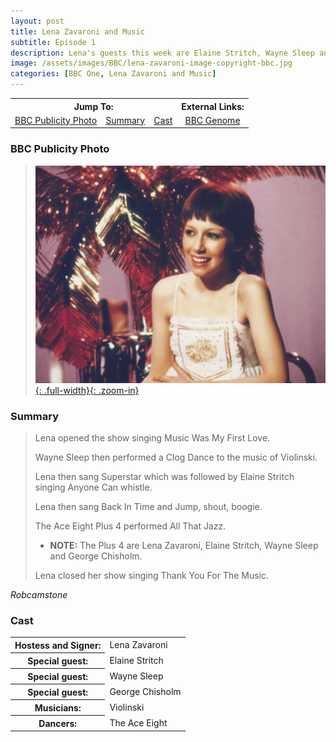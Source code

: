 ```yaml
---
layout: post
title: Lena Zavaroni and Music
subtitle: Episode 1
description: Lena's guests this week are Elaine Stritch, Wayne Sleep and George Chisholm.
image: /assets/images/BBC/lena-zavaroni-image-copyright-bbc.jpg
categories: [BBC One, Lena Zavaroni and Music]
---
```


<table>
<tr align="center">
<th colspan="3">Jump To:</th>
<th>External Links:</th>
</tr>

<tr align="center">
<td><a href="#bbc-publicity-photo">BBC Publicity Photo</a></td>
<td><a href="#summary">Summary</a></td>
<td><a href="#cast">Cast</a></td>
<td><a href="https://genome.ch.bbc.co.uk/schedules/bbcone/london/1979-05-23#at-19.00">BBC Genome</a></td>
</tr>
</table>

### BBC Publicity Photo
> [![BBC Publicity Photo of Lena Zavaroni for her TV show Lena Zavaroni and Music](/assets/images/BBC/lena-zavaroni-image-copyright-bbc.jpg){: .full-width}{: .zoom-in}](/assets/images/BBC/lena-zavaroni-image-copyright-bbc.jpg)

### Summary
> Lena opened the show singing Music Was My First Love.
>
> Wayne Sleep then performed a Clog Dance to the music of Violinski.
>
> Lena then sang Superstar which was followed by Elaine Stritch singing Anyone Can whistle.
>
> Lena then sang Back In Time and Jump, shout, boogie.
>
> The Ace Eight Plus 4 performed All That Jazz.
> * **NOTE:** The Plus 4 are Lena Zavaroni, Elaine Stritch, Wayne Sleep and George Chisholm.
>
> Lena closed her show singing Thank You For The Music.

<cite>Robcamstone</cite>

### Cast
<table>
<tr><th>Hostess and Signer:</th><td>Lena Zavaroni</td></tr>
<tr><th>Special guest:</th><td>Elaine Stritch</td></tr>
<tr><th>Special guest:</th><td>Wayne Sleep</td></tr>
<tr><th>Special guest:</th><td>George Chisholm</td></tr>
<tr><th>Musicians:</th><td>Violinski</td></tr>
<tr><th>Dancers:</th><td>The Ace Eight</td></tr>
</table>

